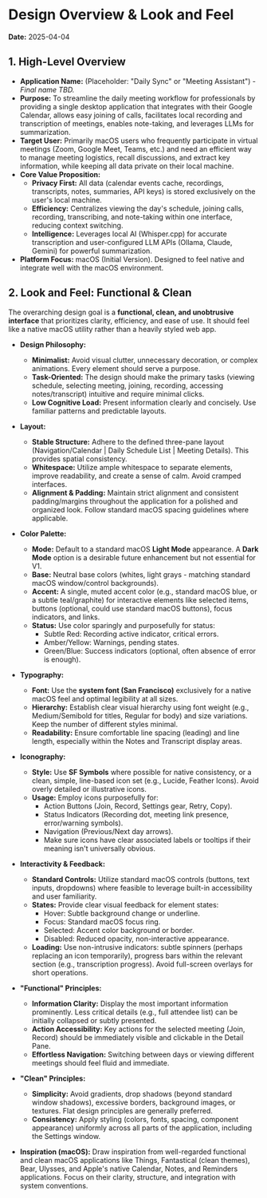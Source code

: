 # Design Overview & Look and Feel

**Date:** 2025-04-04

## 1. High-Level Overview

- **Application Name:** (Placeholder: "Daily Sync" or "Meeting Assistant") - _Final name TBD._
- **Purpose:** To streamline the daily meeting workflow for professionals by providing a single desktop application that integrates with their Google Calendar, allows easy joining of calls, facilitates local recording and transcription of meetings, enables note-taking, and leverages LLMs for summarization.
- **Target User:** Primarily macOS users who frequently participate in virtual meetings (Zoom, Google Meet, Teams, etc.) and need an efficient way to manage meeting logistics, recall discussions, and extract key information, while keeping all data private on their local machine.
- **Core Value Proposition:**
  - **Privacy First:** All data (calendar events cache, recordings, transcripts, notes, summaries, API keys) is stored exclusively on the user's local machine.
  - **Efficiency:** Centralizes viewing the day's schedule, joining calls, recording, transcribing, and note-taking within one interface, reducing context switching.
  - **Intelligence:** Leverages local AI (Whisper.cpp) for accurate transcription and user-configured LLM APIs (Ollama, Claude, Gemini) for powerful summarization.
- **Platform Focus:** macOS (Initial Version). Designed to feel native and integrate well with the macOS environment.

## 2. Look and Feel: Functional & Clean

The overarching design goal is a **functional, clean, and unobtrusive interface** that prioritizes clarity, efficiency, and ease of use. It should feel like a native macOS utility rather than a heavily styled web app.

- **Design Philosophy:**

  - **Minimalist:** Avoid visual clutter, unnecessary decoration, or complex animations. Every element should serve a purpose.
  - **Task-Oriented:** The design should make the primary tasks (viewing schedule, selecting meeting, joining, recording, accessing notes/transcript) intuitive and require minimal clicks.
  - **Low Cognitive Load:** Present information clearly and concisely. Use familiar patterns and predictable layouts.

- **Layout:**

  - **Stable Structure:** Adhere to the defined three-pane layout (Navigation/Calendar | Daily Schedule List | Meeting Details). This provides spatial consistency.
  - **Whitespace:** Utilize ample whitespace to separate elements, improve readability, and create a sense of calm. Avoid cramped interfaces.
  - **Alignment & Padding:** Maintain strict alignment and consistent padding/margins throughout the application for a polished and organized look. Follow standard macOS spacing guidelines where applicable.

- **Color Palette:**

  - **Mode:** Default to a standard macOS **Light Mode** appearance. A **Dark Mode** option is a desirable future enhancement but not essential for V1.
  - **Base:** Neutral base colors (whites, light grays - matching standard macOS window/control backgrounds).
  - **Accent:** A single, muted accent color (e.g., standard macOS blue, or a subtle teal/graphite) for interactive elements like selected items, buttons (optional, could use standard macOS buttons), focus indicators, and links.
  - **Status:** Use color sparingly and purposefully for status:
    - Subtle Red: Recording active indicator, critical errors.
    - Amber/Yellow: Warnings, pending states.
    - Green/Blue: Success indicators (optional, often absence of error is enough).

- **Typography:**

  - **Font:** Use the **system font (San Francisco)** exclusively for a native macOS feel and optimal legibility at all sizes.
  - **Hierarchy:** Establish clear visual hierarchy using font weight (e.g., Medium/Semibold for titles, Regular for body) and size variations. Keep the number of different styles minimal.
  - **Readability:** Ensure comfortable line spacing (leading) and line length, especially within the Notes and Transcript display areas.

- **Iconography:**

  - **Style:** Use **SF Symbols** where possible for native consistency, or a clean, simple, line-based icon set (e.g., Lucide, Feather Icons). Avoid overly detailed or illustrative icons.
  - **Usage:** Employ icons purposefully for:
    - Action Buttons (Join, Record, Settings gear, Retry, Copy).
    - Status Indicators (Recording dot, meeting link presence, error/warning symbols).
    - Navigation (Previous/Next day arrows).
    - Make sure icons have clear associated labels or tooltips if their meaning isn't universally obvious.

- **Interactivity & Feedback:**

  - **Standard Controls:** Utilize standard macOS controls (buttons, text inputs, dropdowns) where feasible to leverage built-in accessibility and user familiarity.
  - **States:** Provide clear visual feedback for element states:
    - Hover: Subtle background change or underline.
    - Focus: Standard macOS focus ring.
    - Selected: Accent color background or border.
    - Disabled: Reduced opacity, non-interactive appearance.
  - **Loading:** Use non-intrusive indicators: subtle spinners (perhaps replacing an icon temporarily), progress bars within the relevant section (e.g., transcription progress). Avoid full-screen overlays for short operations.

- **"Functional" Principles:**

  - **Information Clarity:** Display the most important information prominently. Less critical details (e.g., full attendee list) can be initially collapsed or subtly presented.
  - **Action Accessibility:** Key actions for the selected meeting (Join, Record) should be immediately visible and clickable in the Detail Pane.
  - **Effortless Navigation:** Switching between days or viewing different meetings should feel fluid and immediate.

- **"Clean" Principles:**

  - **Simplicity:** Avoid gradients, drop shadows (beyond standard window shadows), excessive borders, background images, or textures. Flat design principles are generally preferred.
  - **Consistency:** Apply styling (colors, fonts, spacing, component appearance) uniformly across all parts of the application, including the Settings window.

- **Inspiration (macOS):** Draw inspiration from well-regarded functional and clean macOS applications like Things, Fantastical (clean themes), Bear, Ulysses, and Apple's native Calendar, Notes, and Reminders applications. Focus on their clarity, structure, and integration with system conventions.
